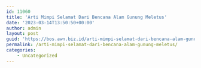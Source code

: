 ```yaml
---
id: 11060
title: 'Arti Mimpi Selamat Dari Bencana Alam Gunung Meletus'
date: '2023-03-14T13:50:50+00:00'
author: admin
layout: post
guid: 'https://bos.awn.biz.id/arti-mimpi-selamat-dari-bencana-alam-gunung-meletus/'
permalink: /arti-mimpi-selamat-dari-bencana-alam-gunung-meletus/
categories:
    - Uncategorized
---
```


